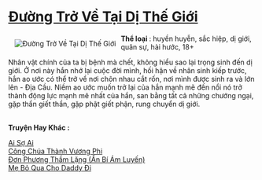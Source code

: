 <a href="https://utruyen.com/truyen/duong-tro-ve-tai-di-the-gioi/17564/" title="Đường Trở Về Tại Dị Thế Giới"><h1>Đường Trở Về Tại Dị Thế Giới</h1></a><div style="display:table"><img align="right" style="float: left; padding: 10px;" src="https://utruyen.com/images/story/200x260/duong-tro-ve-tai-di-the-gioi.jpg" alt="Đường Trở Về Tại Dị Thế Giới"><b>Thể loại </b>: huyền huyễn, sắc hiệp, dị giới, quân sự, hài hước, 18+<p></p>Nhân vật chính của ta bị bệnh mà chết, không hiểu sao lại trọng sinh đến dị giới. Ở nơi này hắn nhớ lại cuộc đời mình, hối hận về nhân sinh kiếp trước, hắn ao ước có thể trở về nơi chôn nhau cắt rốn, nơi mình được sinh ra và lớn lên - Địa Cầu. Niềm ao ước muốn trở lại của hắn mạnh mẽ đến nổi nó trở thành động lực mạnh mẽ nhất của hắn, san bằng tất cả những chướng ngại, gặp thần giết thần, gặp phật giết phận, rung chuyển dị giới.</div><p><br><b>Truyện Hay Khác :</b></p><a href="https://utruyen.com/truyen/ai-so-ai/20605/" alt="Ai Sợ Ai">Ai Sợ Ai</a><br/><a href="https://truyenngontinhay.wordpress.com/2019/10/03/cong-chua-thanh-vuong-phi/" alt="Công Chúa Thành Vương Phi">Công Chúa Thành Vương Phi</a><br/><a href="https://www.wattpad.com/story/199432150-%C4%91%C6%A1n-ph%C6%B0%C6%A1ng-th%E1%BA%A7m-l%E1%BA%B7ng-%E1%BA%A9n-b%C3%AD-%C3%A1m-luy%E1%BA%BFn" alt=" Đơn Phương Thầm Lặng (Ẩn Bí Ám Luyến)"> Đơn Phương Thầm Lặng (Ẩn Bí Ám Luyến)</a><br/><a href="https://truyenngontinhay.wordpress.com/2019/10/03/me-bo-qua-cho-daddy-di/" alt="Mẹ Bỏ Qua Cho Daddy Đi">Mẹ Bỏ Qua Cho Daddy Đi</a><br/>